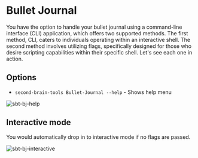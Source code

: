 # Bullet Journal

You have the option to handle your bullet journal using a command-line interface (CLI) application, which offers two supported methods. The first method, CLI, caters to individuals operating within an interactive shell. The second method involves utilizing flags, specifically designed for those who desire scripting capabilities within their specific shell. Let's see each one in action.

## Options

* `second-brain-tools Bullet-Journal --help` - Shows help menu

![sbt-bj-help](https://github.com/rohanbatrain/Second-Brain-Tools-2022/assets/116573125/fdeac9f1-3822-4ae1-bd37-b537aa43fba4)

## Interactive mode

You would automatically drop in to interactive mode if no flags are passed.

![sbt-bj-interactive](https://github.com/rohanbatrain/Second-Brain-Tools-2022/assets/116573125/55dd955d-fc50-40d8-94f6-ec950c227d10)
